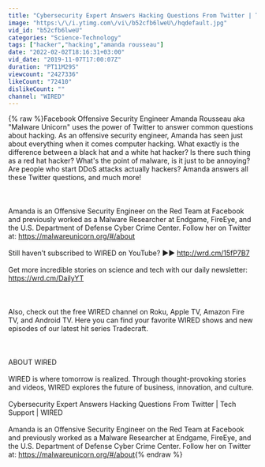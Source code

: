 ```yaml
---
title: "Cybersecurity Expert Answers Hacking Questions From Twitter | Tech Support | WIRED"
image: "https:\/\/i.ytimg.com\/vi\/b52cfb6lweU\/hqdefault.jpg"
vid_id: "b52cfb6lweU"
categories: "Science-Technology"
tags: ["hacker","hacking","amanda rousseau"]
date: "2022-02-02T18:16:31+03:00"
vid_date: "2019-11-07T17:00:07Z"
duration: "PT11M29S"
viewcount: "2427336"
likeCount: "72410"
dislikeCount: ""
channel: "WIRED"
---
```

{% raw %}Facebook Offensive Security Engineer Amanda Rousseau aka &quot;Malware Unicorn&quot; uses the power of Twitter to answer common questions about hacking. As an offensive security engineer, Amanda has seen just about everything when it comes computer hacking. What exactly is the difference between a black hat and a white hat hacker? Is there such thing as a red hat hacker? What's the point of malware, is it just to be annoying? Are people who start DDoS attacks actually hackers? Amanda answers all these Twitter questions, and much more!<br /><br /><br /><br />Amanda is an Offensive Security Engineer on the Red Team at Facebook and previously worked as a Malware Researcher at Endgame, FireEye, and the U.S. Department of Defense Cyber Crime Center. Follow her on Twitter at: <a rel="nofollow" target="blank" href="https://malwareunicorn.org/#/about">https://malwareunicorn.org/#/about</a><br /><br />Still haven’t subscribed to WIRED on YouTube? ►► <a rel="nofollow" target="blank" href="http://wrd.cm/15fP7B7">http://wrd.cm/15fP7B7</a> <br /><br />Get more incredible stories on science and tech with our daily newsletter: <a rel="nofollow" target="blank" href="https://wrd.cm/DailyYT">https://wrd.cm/DailyYT</a><br /><br /><br /><br />Also, check out the free WIRED channel on Roku, Apple TV, Amazon Fire TV, and Android TV. Here you can find your favorite WIRED shows and new episodes of our latest hit series Tradecraft.<br /><br /><br /><br />ABOUT WIRED<br /><br />WIRED is where tomorrow is realized. Through thought-provoking stories and videos, WIRED explores the future of business, innovation, and culture.<br /><br />Cybersecurity Expert Answers Hacking Questions From Twitter | Tech Support | WIRED<br /><br />Amanda is an Offensive Security Engineer on the Red Team at Facebook and previously worked as a Malware Researcher at Endgame, FireEye, and the U.S. Department of Defense Cyber Crime Center. Follow her on Twitter at: <a rel="nofollow" target="blank" href="https://malwareunicorn.org/#/about">https://malwareunicorn.org/#/about</a>{% endraw %}

